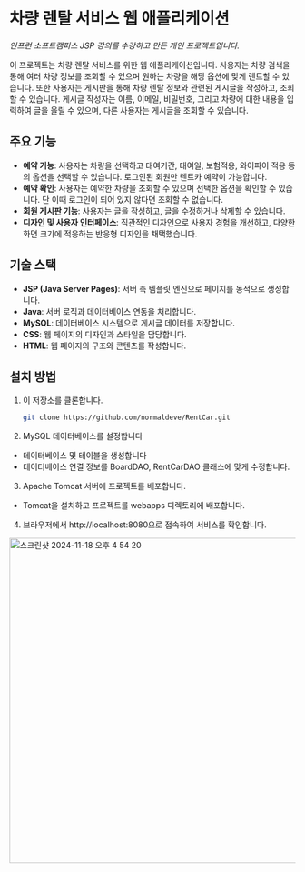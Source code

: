 # 차량 렌탈 서비스 웹 애플리케이션

*인프런 소프트캠퍼스 JSP 강의를 수강하고 만든 개인 프로젝트입니다.*

이 프로젝트는 차량 렌탈 서비스를 위한 웹 애플리케이션입니다. 사용자는 차량 검색을 통해 여러 차량 정보를 조회할 수 있으며 원하는 차량을 해당 옵션에 맞게 렌트할 수 있습니다. 또한 사용자는 게시판을 통해 차량 렌탈 정보와 관련된 게시글을 작성하고, 조회할 수 있습니다. 게시글 작성자는 이름, 이메일, 비밀번호, 그리고 차량에 대한 내용을 입력하여 글을 올릴 수 있으며, 다른 사용자는 게시글을 조회할 수 있습니다.

## 주요 기능

- **예약 기능**: 사용자는 차량을 선택하고 대여기간, 대여일, 보험적용, 와이파이 적용 등의 옵션을 선택할 수 있습니다. 로그인된 회원만 렌트카 예약이 가능합니다.
- **예약 확인**: 사용자는 예약한 차량을 조회할 수 있으며 선택한 옵션을 확인할 수 있습니다. 단 이때 로그인이 되어 있지 않다면 조회할 수 없습니다.
- **회원 게시판 기능**: 사용자는 글을 작성하고, 글을 수정하거나 삭제할 수 있습니다.
- **디자인 및 사용자 인터페이스**: 직관적인 디자인으로 사용자 경험을 개선하고, 다양한 화면 크기에 적응하는 반응형 디자인을 채택했습니다.

## 기술 스택

- **JSP (Java Server Pages)**: 서버 측 템플릿 엔진으로 페이지를 동적으로 생성합니다.
- **Java**: 서버 로직과 데이터베이스 연동을 처리합니다.
- **MySQL**: 데이터베이스 시스템으로 게시글 데이터를 저장합니다.
- **CSS**: 웹 페이지의 디자인과 스타일을 담당합니다.
- **HTML**: 웹 페이지의 구조와 콘텐츠를 작성합니다.

## 설치 방법

1. 이 저장소를 클론합니다.
   ```bash
   git clone https://github.com/normaldeve/RentCar.git
2. MySQL 데이터베이스를 설정합니다
  - 데이터베이스 및 테이블을 생성합니다
  - 데이터베이스 연결 정보를 BoardDAO, RentCarDAO 클래스에 맞게 수정합니다.
3. Apache Tomcat 서버에 프로젝트를 배포합니다.
  - Tomcat을 설치하고 프로젝트를 webapps 디렉토리에 배포합니다. 
4. 브라우저에서 http://localhost:8080으로 접속하여 서비스를 확인합니다.

<img width="572" alt="스크린샷 2024-11-18 오후 4 54 20" src="https://github.com/user-attachments/assets/5ecf1894-54e9-4df9-a476-536a01a22ee9">

